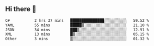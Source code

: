 ## Hi there 👋

<!--START_SECTION:waka-->

```txt
C#           2 hrs 37 mins   ███████████████░░░░░░░░░░   59.52 %
YAML         55 mins         █████▒░░░░░░░░░░░░░░░░░░░   21.10 %
JSON         34 mins         ███▒░░░░░░░░░░░░░░░░░░░░░   12.91 %
XML          13 mins         █▒░░░░░░░░░░░░░░░░░░░░░░░   05.15 %
Other        3 mins          ▒░░░░░░░░░░░░░░░░░░░░░░░░   01.32 %
```

<!--END_SECTION:waka-->

<!--
**elpenor23/elpenor23** is a ✨ _special_ ✨ repository because its `README.md` (this file) appears on your GitHub profile.

Here are some ideas to get you started:

- 🔭 I’m currently working on ...
- 🌱 I’m currently learning ...
- 👯 I’m looking to collaborate on ...
- 🤔 I’m looking for help with ...
- 💬 Ask me about ...
- 📫 How to reach me: ...
- 😄 Pronouns: ...
- ⚡ Fun fact: ...
-->

